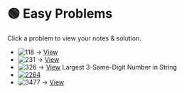 # 🟢 Easy Problems

Click a problem to view your notes & solution.

- ![118](https://img.shields.io/badge/118-Pascal's_Triangle-brightgreen) → [View](/problems/118.md)
- ![231](https://img.shields.io/badge/231-Power_of_Two-brightgreen) → [View](/problems/231.md)
- ![326](https://img.shields.io/badge/326-Power_of_Three-brightgreen) → [View](/problems/326.md) Largest 3-Same-Digit Number in String
- [![2264](https://img.shields.io/badge/2264-Largest_3_Same_Digit_Number_in_String-brightgreen)](/problems/2264.md)
- ![3477](https://img.shields.io/badge/3477-Fruits_Into_Baskets_II-brightgreen) → [View](/problems/3477.md)


